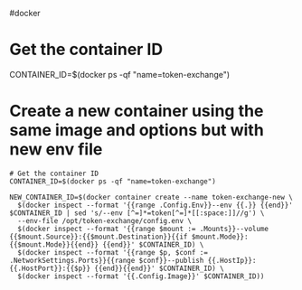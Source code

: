 #docker
# Get the container ID
CONTAINER_ID=$(docker ps -qf "name=token-exchange")

# Create a new container using the same image and options but with new env file

```
# Get the container ID
CONTAINER_ID=$(docker ps -qf "name=token-exchange")
```

```
NEW_CONTAINER_ID=$(docker container create --name token-exchange-new \
  $(docker inspect --format '{{range .Config.Env}}--env {{.}} {{end}}' $CONTAINER_ID | sed 's/--env [^=]*=token[^=]*[[:space:]]//g') \
  --env-file /opt/token-exchange/config.env \
  $(docker inspect --format '{{range $mount := .Mounts}}--volume {{$mount.Source}}:{{$mount.Destination}}{{if $mount.Mode}}:{{$mount.Mode}}{{end}} {{end}}' $CONTAINER_ID) \
  $(docker inspect --format '{{range $p, $conf := .NetworkSettings.Ports}}{{range $conf}}--publish {{.HostIp}}:{{.HostPort}}:{{$p}} {{end}}{{end}}' $CONTAINER_ID) \
  $(docker inspect --format '{{.Config.Image}}' $CONTAINER_ID))
```

